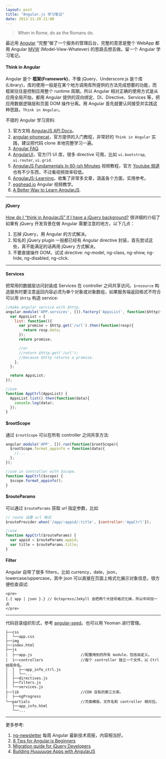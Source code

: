```yaml
---
layout: post
title: "Angular.js 学习笔记"
date: 2013-11-20 21:08
---
```


> When in Rome, do as the Romans do.

最近用 [Angular][0] “完整”做了一个服务的管理后台，完整的意思是整个 WebApp 都用 Angular [MVW][16] (Model-View-Whatever) 的思路去想去做。留一个 Angular 学习笔记。

#### Think in Angular

Angular 是个 **框架(Framework)**，不像 jQuery、Underscore.js 是个库(Library)，库的使用一般是在某个地方调用库所提供的方法完成想要的功能，而框架往往是控制应用整个 runtime 周期。所以 Angular 相对正确的使用方式是从应用全局开始，都用 Angular 提供的双向绑定、DI、Directive、Services 等，把应用数据逻辑层和页面 DOM 操作分离。用 Angular 首先就要认同接受并实践这种思路，`Think in Angular`。

不错的 Angular 学习资料:

1. 官方文档 [AngularJS API Docs][1]。
1. [angular-phonecat][2]，官方提供的入门教程，非常好的 `Think in Angular` 实践，建议把代码 clone 本地完整学习一遍。
1. [Angular FAQ][3].
1. [AngularUI][4]，官方(?) UI 库，很多 directive 可用，比如 `ui.bootstrap`, `ui.router`, `ui.grid`.
1. [AngularJS Fundamentals In 60-ish Minutes][5] 视频教程，官方 [Youtube 频道][6] 也有不少东西，不过看视频效率较低。
1. [AngularJS-Learning][7]，收集了非常多文章，涵盖各个方面，实用参考。
1. [egghead.io][8] Angular 视频教学。
1. [A Better Way to Learn AngularJS][9].

----

#### jQuery

[How do I “think in AngularJS” if I have a jQuery background?][10] 很详细的介绍了如果有 jQuery 开发背景在做 Angular 需要注意的地方，以下几点：

1. 忘掉 jQuery，用 Angular 的方式解决。
1. 知名的 jQuery plugin 一般都已经有 Angular directive 封装，首先尝试这些，真不能满足的话再用 jQuery 方式解决。
1. 不要直接操作 DOM，试试 directive: ng-model, ng-class, ng-show, ng-hide, ng-disabled, ng-click.

----

#### Services

把常用的数据层访问封装成 Services 在 controller 之间共享访问。`$resource` 构造服务时要注意返回内容必须为单个对象或对象数组，如果服务端返回格式不符合可以用 `$http` 构造 service:

```js
//make angular service with $http.
angular.module('APP.services', []).factory('AppsList', function($http){
  var AppsList = {
    list: function(){
      var promise = $http.get('/url').then(function(resp){
        return resp.data;
      });
      return promise;

      //or
      //return $http.get('/url');
      //because $http returns a promise.
    },
  };

  return AppsList;
});

//use
function AppCtrl(AppsList) {
  AppsList.list().then(function(data){
    console.log(data);
  });
}
```

#### $rootScope

通过 `$rootScope` 可以在所有 controller 之间共享方法:

```js
angular.module('APP', []).run(function($rootScope){
  $rootScope.format_appinfo = function(data){
    //...
  };
});

//use in controller with $scope.
function AppCtrl($scope) {
  $scope.format_appinfo();
}
```

#### $routeParams

可以通过 `$routeParams` 获取 url 指定参数，比如

```js
// route 设置 url 格式
$routeProvider.when('/app/:appid/:title', {controller:'AppCtrl'});

//use
function AppCtrl($routeParams) {
  var appid = $routeParams.appid;
  var title = $routeParams.title;
}

```

#### Filter

Angular 自带了很多 filters，比如 currency，date，json，lowercase/uppercase，其中 json 可以直接在页面上格式化展示对象信息，很方便检查调试:

```
<pre>
{.{ app | json }.} // Octopress/Jekyll 会把两个大括号格式化掉，所以中间加一点
</pre>
```

----

代码目录组织形式，参考 [angular-seed][11]。也可以用 Yeoman 进行管理。

```
├──css
│  └──app.css
├──img
├──index.html
├──js
│  ├──app.js                      //配置用到的所有 module，包括自定义。
│  ├──controllers                 //每个 controller 独立一个文件，以 Ctrl 结尾命名。
│  │  ├──app_info_ctrl.js
│  │  └──...
│  ├──directives.js
│  ├──filters.js
│  └──services.js
├──lib                            //CDN 没有的第三方库。
│  ├──ngProgress
└──partials                       //页面模版，文件名和 controller 相对应。
   ├──app_info.html
   └──...
```

----

更多参考:

1. [ng-newsletter][15] 每周 Angular 最新技术周报，内容相当好。
1. [8 Tips for Angular.js Beginners][12]
1. [Migration guide for jQuery Developers][13]
1. [Building Huuuuuge Apps with AngularJS][14]

[0]:http://angularjs.org/
[1]:http://docs.angularjs.org/api/
[2]:https://github.com/angular/angular-phonecat
[3]:https://github.com/angular/angular.js/wiki/FAQ
[4]:http://angular-ui.github.io/
[5]:http://www.youtube.com/watch?v=i9MHigUZKEM
[6]:http://www.youtube.com/user/angularjs
[7]:https://github.com/jmcunningham/AngularJS-Learning
[8]:http://egghead.io/
[9]:http://www.thinkster.io/pick/51d287681e4b9c9098000013/a-better-way-to-learn-angularjs
[10]:http://stackoverflow.com/questions/14994391/how-do-i-think-in-angularjs-if-i-have-a-jquery-background
[11]:https://github.com/angular/angular-seed
[12]:http://vxtindia.com/blog/8-tips-for-angular-js-beginners/
[13]:http://amitgharat.wordpress.com/2013/06/22/migration-guide-for-jquery-developers/
[14]:http://briantford.com/blog/huuuuuge-angular-apps.html
[15]:http://www.ng-newsletter.com/
[16]:https://plus.google.com/+AngularJS/posts/aZNVhj355G2

